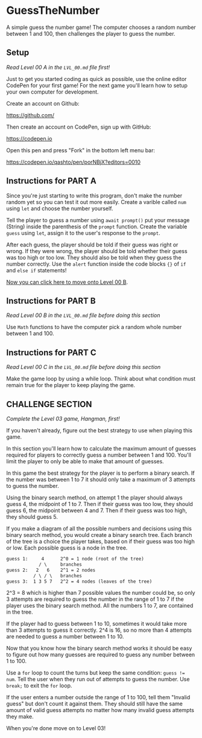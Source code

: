 # GuessTheNumber

A simple guess the number game! The computer chooses a random number between 1 and 100, then challenges the player to guess the number.

## Setup

_Read Level 00 A in the `LVL_00.md` file first!_

Just to get you started coding as quick as possible, use the online editor CodePen for your first game! For the next game you'll learn how to setup your own computer for development.

Create an account on Github:

https://github.com/

Then create an account on CodePen, sign up with GitHub:

https://codepen.io

Open this pen and press "Fork" in the bottom left menu bar:

https://codepen.io/qashto/pen/porNBjX?editors=0010

## Instructions for PART A

Since you're just starting to write this program, don't make the number random yet so you can test it out more easily. Create a varible called `num` using `let` and choose the number yourself.

Tell the player to guess a number using `await prompt()` put your message (String) inside the parenthesis of the `prompt` function. Create the variable `guess` using `let`, assign it to the user's response to the `prompt`.

After each guess, the player should be told if their guess was right or wrong. If they were wrong, the player should be told whether their guess was too high or too low. They should also be told when they guess the number correctly. Use the `alert` function inside the code blocks `{}` of `if` and `else if` statements!

[Now you can click here to move onto Level 00 B](https://github.com/quinton-ashley/IntroToJS#level-00-b).

## Instructions for PART B

_Read Level 00 B in the `LVL_00.md` file before doing this section_

Use `Math` functions to have the computer pick a random whole number between 1 and 100.

## Instructions for PART C

_Read Level 00 C in the `LVL_00.md` file before doing this section_

Make the game loop by using a while loop. Think about what condition must remain true for the player to keep playing the game.

## CHALLENGE SECTION

_Complete the Level 03 game, Hangman, first!_

If you haven't already, figure out the best strategy to use when playing this game.

In this section you'll learn how to calculate the maximum amount of guesses required for players to correctly guess a number between 1 and 100. You'll limit the player to only be able to make that amount of guesses.

In this game the best strategy for the player is to perform a binary search. If the number was between 1 to 7 it should only take a maximum of 3 attempts to guess the number.

Using the binary search method, on attempt 1 the player should always guess 4, the midpoint of 1 to 7. Then if their guess was too low, they should guess 6, the midpoint between 4 and 7. Then if their guess was too high, they should guess 5.

If you make a diagram of all the possible numbers and decisions using this binary search method, you would create a binary search tree. Each branch of the tree is a choice the player takes, based on if their guess was too high or low. Each possible guess is a node in the tree.

```txt
guess 1:     4      2^0 = 1 node (root of the tree)
            / \     branches
guess 2:   2   6    2^1 = 2 nodes
          / \ / \   branches
guess 3:  1 3 5 7   2^2 = 4 nodes (leaves of the tree)
```

2^3 = 8 which is higher than 7 possible values the number could be, so only 3 attempts are required to guess the number in the range of 1 to 7 if the player uses the binary search method. All the numbers 1 to 7, are contained in the tree.

If the player had to guess between 1 to 10, sometimes it would take more than 3 attempts to guess it correctly. 2^4 is 16, so no more than 4 attempts are needed to guess a number between 1 to 10.

Now that you know how the binary search method works it should be easy to figure out how many guesses are required to guess any number between 1 to 100.

Use a `for` loop to count the turns but keep the same condition: `guess != num`. Tell the user when they run out of attempts to guess the number. Use `break;` to exit the `for` loop.

If the user enters a number outside the range of 1 to 100, tell them "Invalid guess" but don't count it against them. They should still have the same amount of valid guess attempts no matter how many invalid guess attempts they make.

When you're done move on to Level 03!
